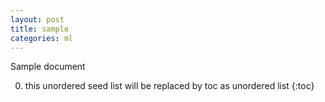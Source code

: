 ```yaml
---
layout: post
title: sample
categories: ml
---
```


Sample document

0. this unordered seed list will be replaced by toc as unordered list
{:toc}

